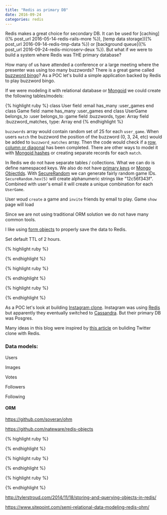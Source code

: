 ```yaml
---
title: "Redis as primary DB"
date: 2016-09-24
categories: redis
---
```


Redis makes a great choice for secondary DB.  It can be used for [caching]({% post_url 2016-05-14-redis-rails-more %}), [temp data storage]({% post_url 2016-09-14-redis-tmp-data %}) or [background queue]({% post_url 2016-09-24-redis-microserv-deux %}).  But what if we were to build a system where Redis was THE primary database?  

How many of us have attended a conference or a large meeting where the presenter was using too many buzzwords?  There is a great game called [buzzword bingo](https://en.wikipedia.org/wiki/Buzzword_bingo)?  As a POC let's build a simple application backed by Redis to play buzzword bingo.

If we were modeling it with relational database or [Mongoid](https://github.com/mongodb/mongoid) we could create the following tables/models:

{% highlight ruby %}
class User
  field :email
  has_many :user_games
end
class Game
  field :name
  has_many :user_games
end
class UserGame
  belongs_to :user
  belongs_to :game
  field :buzzwords, type: Array
  field :buzzword_matches, type: Array
end
{% endhighlight %}

`buzzwords` array would contain random set of 25 for each `user_game`.  When users `match` the buzzword the position of the buzzword (0, 3, 24, etc) would be added to `buzzword_matches` array.  Then the code would check if a [row, column or diagonal](https://en.wikipedia.org/wiki/Bingo_(U.S.)) has been completed.  There are other ways to model it with [Mongoid hashes](https://docs.mongodb.com/ruby-driver/master/tutorials/5.1.0/mongoid-documents/#fields) or creating separate records for each `match`.  

In Redis we do not have separate tables / collections.  What we can do is define namespaced keys.  We also do not have [primary keys](http://www.w3schools.com/sql/sql_primarykey.asp) or [Mongo ObjectIds](https://docs.mongodb.com/manual/reference/method/ObjectId/).  With [SecureRandom](http://ruby-doc.org/stdlib-2.3.0/libdoc/securerandom/rdoc/SecureRandom.html) we can generate fairly random game IDs.  `SecureRandom.hex(5)` will create alphanumeric strings like "12c56f343f".  Combined with user's email it will create a unique combination for each `UserGame`.

User woud `create` a game and `invite` friends by email to play.  Game `show` page will load

Since we are not using traditional ORM solution we do not have many common tools.

I like using [form objects](https://robots.thoughtbot.com/activemodel-form-objects) to properly save the data to Redis.  



Set default TTL of 2 hours.  


{% highlight ruby %}

{% endhighlight %}


{% highlight ruby %}

{% endhighlight %}


{% highlight ruby %}

{% endhighlight %}











As a POC let's look at building [Instagram clone](https://www.instagram.com/).  Instagram was using [Redis](http://instagram-engineering.tumblr.com/post/12202313862/storing-hundreds-of-millions-of-simple-key-value) but apparently they eventually switched to [Cassandra](https://www.quora.com/Why-did-Instagram-abandon-Redis-for-Cassandra).  But their primary DB was Posgres.  

Many ideas in this blog were inspired by [this article](http://redis.io/topics/twitter-clone) on buliding Twitter clone with Redis.  


### Data models:

Users

Images

Votes

Followers

Following


#### ORM

https://github.com/soveran/ohm

https://github.com/nateware/redis-objects


{% highlight ruby %}

{% endhighlight %}



{% highlight ruby %}

{% endhighlight %}



{% highlight ruby %}

{% endhighlight %}

http://tylerstroud.com/2014/11/18/storing-and-querying-objects-in-redis/

https://www.sitepoint.com/semi-relational-data-modeling-redis-ohm/